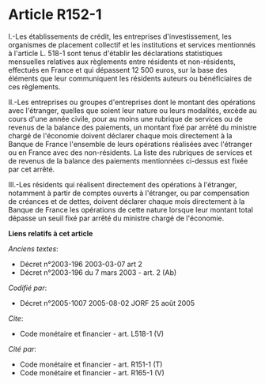# Article R152-1

I.-Les établissements de crédit, les entreprises d'investissement, les organismes de placement collectif et les institutions
et services mentionnés à l'article L. 518-1 sont tenus d'établir les déclarations statistiques mensuelles relatives aux
règlements entre résidents et non-résidents, effectués en France et qui dépassent 12 500 euros, sur la base des éléments que
leur communiquent les résidents auteurs ou bénéficiaires de ces règlements. 

II.-Les entreprises ou groupes d'entreprises dont le montant des opérations avec l'étranger, quelles que soient leur nature
ou leurs modalités, excède au cours d'une année civile, pour au moins une rubrique de services ou de revenus de la balance
des paiements, un montant fixé par arrêté du ministre chargé de l'économie doivent déclarer chaque mois directement à la
Banque de France l'ensemble de leurs opérations réalisées avec l'étranger ou en France avec des non-résidents. La liste des
rubriques de services et de revenus de la balance des paiements mentionnées ci-dessus est fixée par cet arrêté. 

III.-Les résidents qui réalisent directement des opérations à l'étranger, notamment à partir de comptes ouverts à l'étranger,
ou par compensation de créances et de dettes, doivent déclarer chaque mois directement à la Banque de France les opérations
de cette nature lorsque leur montant total dépasse un seuil fixé par arrêté du ministre chargé de l'économie.

**Liens relatifs à cet article**

_Anciens textes_:

  - Décret n°2003-196 2003-03-07 art 2
  - Décret n°2003-196 du 7 mars 2003 - art. 2 (Ab)

_Codifié par_:

  - Décret n°2005-1007 2005-08-02 JORF 25 août 2005

_Cite_:

  - Code monétaire et financier - art. L518-1 (V)

_Cité par_:

  - Code monétaire et financier - art. R151-1 (T)
  - Code monétaire et financier - art. R165-1 (V)
